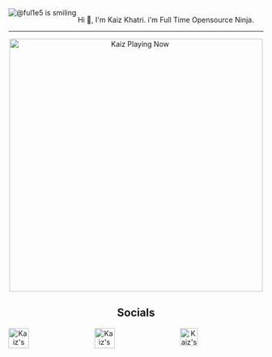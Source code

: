 <img align="left" src="https://imgur.com/0KsYR8R.gif" alt="@ful1e5 is smiling"/>

Hi 👋, I'm Kaiz Khatri. i'm Full Time Opensource Ninja.

---

<!-- Now Playing -->

<p align="center">
    <a href="https://kaiz.vercel.app/now-playing?open">
        <img src="https://kaiz.vercel.app/now-playing" width="500px" height="auto" alt="Kaiz Playing Now">
    </a>
</p>

<h2 align="center">Socials</h2>

<!-- Socials -->

<div align="center" style="display: flex; justify-content: space-between;">
    <!-- <a href="https://discord.gg/2RjkTNK">
        <img src="https://imgur.com/4Qdbdup.png" width="40" height="40" alt="Kaiz's Discord Server">
    </a> -->
    <a href="https://twitter.com/ful1e5">
        <img src="https://imgur.com/IdhliN5.png" width="40" height="40" alt="Kaiz's Twitter Profile">
    </a>
    <a href="https://open.spotify.com/user/kuabsnz43myhxext1652831e7?si=ELSQNufATIyT33VoobBwCw">
        <img src="https://imgur.com/A20TvSR.png" width="40" height="40" alt="Kaiz's Spotify Playlist">
    </a>
    <a href="https://dev.to/ful1e5">
        <img src="https://d2fltix0v2e0sb.cloudfront.net/dev-rainbow.png" alt="Kaiz's dev.to Profile" height="35" width="35">
    </a>
    <!-- <a href="https://www.twitch.tv/ful1e5">
        <img src="https://imgur.com/ZZ3WVfE.png" width="40" height="40" alt="Twitch">
    </a> -->
<div>
